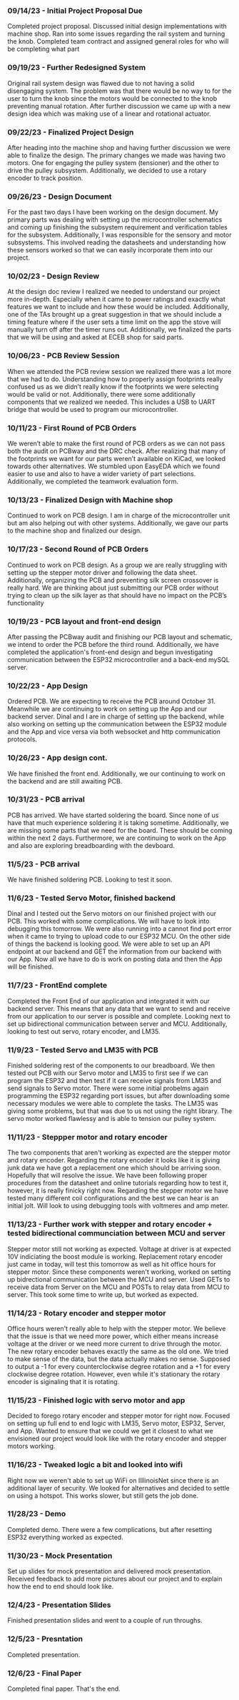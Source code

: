 
<h3>09/14/23 - Initial Project Proposal Due</h3>
Completed project proposal. Discussed initial design implementations with machine shop. Ran into some issues regarding the rail system and turning the knob. Completed team contract and assigned general roles for who will be completing what part

<h3>09/19/23 - Further Redesigned System</h3>
Original rail system design was flawed due to not having a solid disengaging system. The problem was that there would be no way to for the user to turn the knob since the motors would be connected to the knob preventing manual rotation. After further discussion we came up with a new design idea which was making use of a linear and rotational actuator. 

<h3>09/22/23 - Finalized Project Design</h3>
After heading into the machine shop and having further discussion we were able to finalize the design. The primary changes we made was having two motors. One for engaging the pulley system (tensioner) and the other to drive the pulley subsystem. Additionally, we decided to use a rotary encoder to track position. 

<h3>09/26/23 - Design Document </h3>
For the past two days I have been working on the design document. My primary parts was dealing with setting up the microcontroller schematics and coming up finishing the subsystem requirement and verification tables for the subsystem. Additionally, I was responsible for the sensory and motor subsystems. This involved reading the datasheets and understanding how these sensors worked so that we can easily incorporate them into our project. 

<h3>10/02/23 - Design Review </h3>
At the design doc review I realized we needed to understand our project more in-depth. Especially when it came to power ratings and exactly what features we want to include and how these would be included. Additionally, one of the TAs brought up a great suggestion in that we should include a timing feature where if the user sets a time limit on the app the stove will manually turn off after the timer runs out. Additionally, we finalized the parts that we will be using and asked at ECEB shop for said parts. 

<h3>10/06/23 - PCB Review Session</h3>
When we attended the PCB review session we realized there was a lot more that we had to do. Understanding how to properly assign footprints really confused us as we didn’t really know if the footprints we were selecting would be valid or not. Additionally, there were some additionally components that we realized we needed. This includes a USB to UART bridge that would be used to program our microcontroller. 

<h3>10/11/23 - First Round of PCB Orders</h3>
We weren’t able to make the first round of PCB orders as we can not pass both the audit on PCBway and the DRC check. After realizing that many of the footprints we want for our parts weren’t available on KiCad, we looked towards other alternatives. We stumbled upon EasyEDA which we found easier to use and also to have a wider variety of part selections. Additionally, we completed the teamwork evaluation form. 

<h3>10/13/23 - Finalized Design with Machine shop</h3>
Continued to work on PCB design. I am in charge of the microcontroller unit but am also helping out with other systems. Additionally, we gave our parts to the machine shop and finalized our design. 

<h3>10/17/23 - Second Round of PCB Orders</h3>
Continued to work on PCB design. As a group we are really struggling with setting up the stepper motor driver and following the data sheet. Additionally, organizing the PCB and preventing silk screen crossover is really hard. We are thinking about just submitting our PCB order without trying to clean up the silk layer as that should have no impact on the PCB’s functionality

<h3>10/19/23 - PCB layout and front-end design</h3>
After passing the PCBway audit and finishing our PCB layout and schematic, we intend to order the PCB before the third round.
Additionally, we have completed the application's front-end design and begun investigating communication between the ESP32 microcontroller and a back-end mySQL server.

<h3>10/22/23 - App Design</h3>
Ordered PCB. We are expecting to receive the PCB around October 31. Meanwhile we are continuing to work on setting up the App and our backend server. Dinal and I are in charge of setting up the backend, while also working on setting up the communication between the ESP32 module and the App and vice versa via both websocket and http communication protocols. 

<h3>10/26/23 - App design cont. </h3>
We have finished the front end. Additionally, we our continuing to work on the backend and are still awaiting PCB.

<h3>10/31/23 - PCB arrival </h3>
PCB has arrived. We have started soldering the board. Since none of us have that much experience soldering it is taking sometime. Additionally, we are missing some parts that we need for the board. These should be coming within the next 2 days. Furthermore, we are continuing to work on the App and also are exploring breadboarding with the devboard. 

<h3>11/5/23 - PCB arrival </h3>
We have finished soldering PCB. Looking to test it soon. 

<h3>11/6/23 - Tested Servo Motor, finished backend </h3>
Dinal and I tested out the Servo motors on our finished project with our PCB. This worked with some complications. We will have to look into debugging this tomorrow. We were also running into a cannot find port error when it came to trying to upload code to our ESP32 MCU. On the other side of things the backend is looking good. We were able to set up an API endpoint at our backend and GET the information from our backend with our App. Now all we have to do is work on posting data and then the App will be finished. 

<h3> 11/7/23 - FrontEnd complete </h3>
Completed the Front End of our application and integrated it with our backend server. This means that any data that we want to send and receive from our application to our server is possible and complete. Looking next to set up bidirectional communication between server and MCU. Additionally, looking to test out servo, rotary encoder, and LM35.

<h3> 11/9/23 - Tested Servo and LM35 with PCB </h3>
Finished soldering rest of the components to our breadboard. We then tested out PCB with our Servo motor and LM35 to first see if we can program the ESP32 and then test if it can receive signals from LM35 and send signals to Servo motor. There were some initial probelms again programming the ESP32 regarding port issues, but after downloading some necessary modules we were able to complete the tasks. The LM35 was giving some problems, but that was due to us not using the right library. The servo motor worked flawlessy and is able to tension our pulley system.

<h3>  11/11/23 - Steppper motor and rotary encoder</h3> 
The two components that aren't working as expected are the stepper motor and rotary encoder. Regarding the rotary encoder it looks like it is giving junk data we have got a replacement one which should be arriving soon. Hopefully that will resolve the issue. We have been following proper procedures from the datasheet and online tutorials regarding how to test it, however, it is really finicky right now. Regarding the stepper motor we have tested many different coil configurations and the best we can hear is an initial jolt. Will look to using debugging tools with voltmeres and amp meter.

<h3> 11/13/23 - Further work with stepper and rotary encoder + tested bidirectional communciation between MCU and server  </h3>
Stepper motor still not working as expected. Voltage at driver is at expected 10V indiciating the boost module is working. Replacement rotary encoder just came in today, will test this tomorrow as well as hit office hours for stepper motor. Since these components weren't working, worked on setting up bidrectional communication between the MCU and server. Used GETs to receive data from Server on the MCU and POSTs to relay data from MCU to server. This took some time to write up, but worked as expected. 

<h3> 11/14/23 - Rotary encoder and stepper motor</h3>
Office hours weren't really able to help with the stepper motor. We believe that the issue is that we need more power, which either means increase voltage at the driver or we need more current to drive through the motor. The new rotary encoder behaves exactly the same as the old one. We tried to make sense of the data, but the data actually makes no sense. Supposed to output a -1 for every counterclockwise degree rotation and a +1 for every clockwise degree rotation. However, even while it's stationary the rotary encoder is siginaling that it is rotating. 

<h3> 11/15/23 - Finished logic with servo motor and app</h3>
Decided to forego rotary encoder and stepper motor for right now. Focused on setting up full end to end logic with LM35, Servo motor, ESP32, Server, and App. Wanted to ensure that we could we get it closest to what we envisioned our project would look like with the rotary encoder and stepper motors working.

<h3> 11/16/23 - Tweaked logic a bit and looked into wifi </h3>
Right now we weren't able to set up WiFi on IlllinoisNet since there is an additional layer of security. We looked for alternatives and decided to settle on using a hotspot. This works slower, but still gets the job done.

<h3> 11/28/23 - Demo</h3>
Completed demo. There were a few complications, but after resetting ESP32 everything worked as expected.

<h3> 11/30/23 - Mock Presentation</h3> 
Set up slides for mock presentation and delivered mock presentation. Received feedback to add more pictures about our project and to explain how the end to end should look like.

<h3>12/4/23 - Presentation Slides</h3>
Finished presentation slides and went to a couple of run throughs.

<h3> 12/5/23 - Presntation </h3>
Completed presentation. 

<h3>12/6/23 - Final Paper</h3>
Completed final paper. That's the end. 

